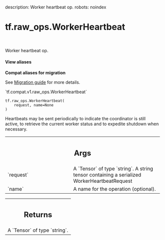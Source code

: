 description: Worker heartbeat op.
robots: noindex

# tf.raw_ops.WorkerHeartbeat

<!-- Insert buttons and diff -->

<table class="tfo-notebook-buttons tfo-api nocontent" align="left">

</table>



Worker heartbeat op.


<section class="expandable">
  <h4 class="showalways">View aliases</h4>
  <p>
<b>Compat aliases for migration</b>
<p>See
<a href="https://www.tensorflow.org/guide/migrate">Migration guide</a> for
more details.</p>
<p>`tf.compat.v1.raw_ops.WorkerHeartbeat`</p>
</p>
</section>

<pre class="devsite-click-to-copy prettyprint lang-py tfo-signature-link">
<code>tf.raw_ops.WorkerHeartbeat(
    request, name=None
)
</code></pre>



<!-- Placeholder for "Used in" -->

Heartbeats may be sent periodically to indicate the coordinator is still active,
to retrieve the current worker status and to expedite shutdown when necessary.

<!-- Tabular view -->
 <table class="responsive fixed orange">
<colgroup><col width="214px"><col></colgroup>
<tr><th colspan="2"><h2 class="add-link">Args</h2></th></tr>

<tr>
<td>
`request`<a id="request"></a>
</td>
<td>
A `Tensor` of type `string`.
A string tensor containing a serialized WorkerHeartbeatRequest
</td>
</tr><tr>
<td>
`name`<a id="name"></a>
</td>
<td>
A name for the operation (optional).
</td>
</tr>
</table>



<!-- Tabular view -->
 <table class="responsive fixed orange">
<colgroup><col width="214px"><col></colgroup>
<tr><th colspan="2"><h2 class="add-link">Returns</h2></th></tr>
<tr class="alt">
<td colspan="2">
A `Tensor` of type `string`.
</td>
</tr>

</table>

